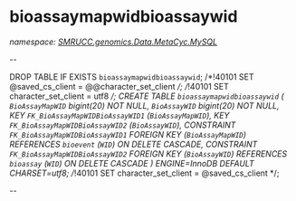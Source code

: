 ﻿# bioassaymapwidbioassaywid
_namespace: [SMRUCC.genomics.Data.MetaCyc.MySQL](./index.md)_

--
 
 DROP TABLE IF EXISTS `bioassaymapwidbioassaywid`;
 /*!40101 SET @saved_cs_client = @@character_set_client */;
 /*!40101 SET character_set_client = utf8 */;
 CREATE TABLE `bioassaymapwidbioassaywid` (
 `BioAssayMapWID` bigint(20) NOT NULL,
 `BioAssayWID` bigint(20) NOT NULL,
 KEY `FK_BioAssayMapWIDBioAssayWID1` (`BioAssayMapWID`),
 KEY `FK_BioAssayMapWIDBioAssayWID2` (`BioAssayWID`),
 CONSTRAINT `FK_BioAssayMapWIDBioAssayWID1` FOREIGN KEY (`BioAssayMapWID`) REFERENCES `bioevent` (`WID`) ON DELETE CASCADE,
 CONSTRAINT `FK_BioAssayMapWIDBioAssayWID2` FOREIGN KEY (`BioAssayWID`) REFERENCES `bioassay` (`WID`) ON DELETE CASCADE
 ) ENGINE=InnoDB DEFAULT CHARSET=utf8;
 /*!40101 SET character_set_client = @saved_cs_client */;
 
 --




